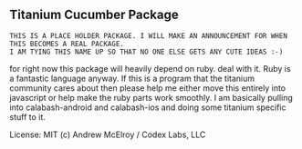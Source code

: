 Titanium Cucumber Package
---

	THIS IS A PLACE HOLDER PACKAGE. I WILL MAKE AN ANNOUNCEMENT FOR WHEN THIS BECOMES A REAL PACKAGE.
	I AM TYING THIS NAME UP SO THAT NO ONE ELSE GETS ANY CUTE IDEAS :-)	


for right now this package will heavily depend on ruby. deal with it. Ruby is a fantastic language anyway.
If this is a program that the titanium community cares about then please help me either move this entirely into javascript or help make the ruby parts work smoothly. I am basically pulling into calabash-android and calabash-ios and doing some titanium specific stuff to it.



License: MIT (c) Andrew McElroy / Codex Labs, LLC 


